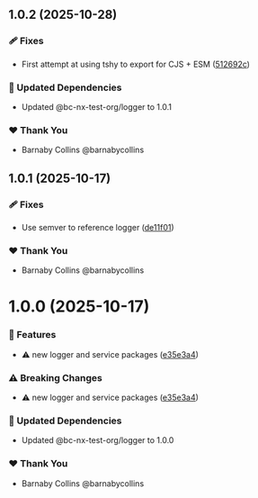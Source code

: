 ## 1.0.2 (2025-10-28)

### 🩹 Fixes

- First attempt at using tshy to export for CJS + ESM ([512692c](https://github.com/barnabycollins/monorepo-playground/commit/512692c))

### 🧱 Updated Dependencies

- Updated @bc-nx-test-org/logger to 1.0.1

### ❤️ Thank You

- Barnaby Collins @barnabycollins

## 1.0.1 (2025-10-17)

### 🩹 Fixes

- Use semver to reference logger ([de11f01](https://github.com/barnabycollins/monorepo-playground/commit/de11f01))

### ❤️ Thank You

- Barnaby Collins @barnabycollins

# 1.0.0 (2025-10-17)

### 🚀 Features

- ⚠️  new logger and service packages ([e35e3a4](https://github.com/barnabycollins/monorepo-playground/commit/e35e3a4))

### ⚠️  Breaking Changes

- ⚠️  new logger and service packages ([e35e3a4](https://github.com/barnabycollins/monorepo-playground/commit/e35e3a4))

### 🧱 Updated Dependencies

- Updated @bc-nx-test-org/logger to 1.0.0

### ❤️ Thank You

- Barnaby Collins @barnabycollins